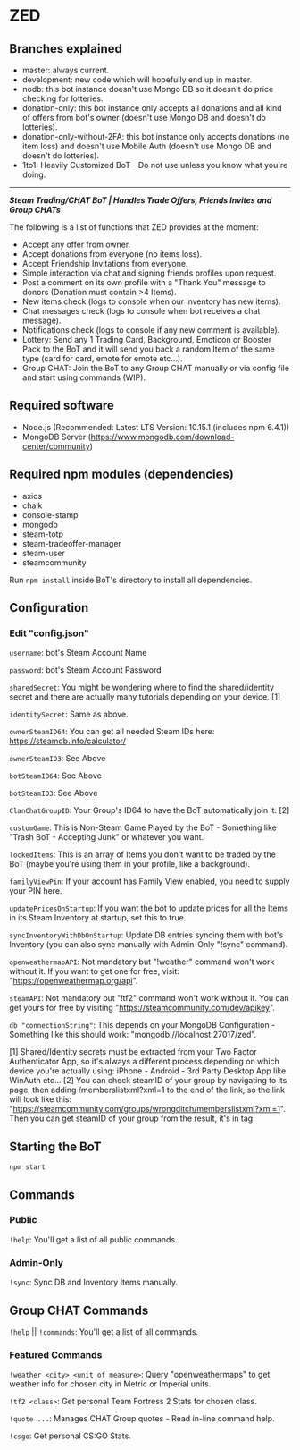 # ZED

## Branches explained

* master: always current.
* development: new code which will hopefully end up in master.
* nodb: this bot instance doesn't use Mongo DB so it doesn't do price checking for lotteries.
* donation-only: this bot instance only accepts all donations and all kind of offers from bot's owner (doesn't use Mongo DB and doesn't do lotteries).
* donation-only-without-2FA: this bot instance only accepts donations (no item loss) and doesn't use Mobile Auth (doesn't use Mongo DB and doesn't do lotteries).
* 1to1: Heavily Customized BoT - Do not use unless you know what you're doing.

***

**_Steam Trading/CHAT BoT | Handles Trade Offers, Friends Invites and Group CHATs_**

The following is a list of functions that ZED provides at the moment:

* Accept any offer from owner.
* Accept donations from everyone (no items loss).
* Accept Friendship Invitations from everyone.
* Simple interaction via chat and signing friends profiles upon request.
* Post a comment on its own profile with a "Thank You" message to donors (Donation must contain >4 Items).
* New items check (logs to console when our inventory has new items).
* Chat messages check (logs to console when bot receives a chat message).
* Notifications check (logs to console if any new comment is available).
* Lottery: Send any 1 Trading Card, Background, Emoticon or Booster Pack to the BoT and it will send you back a random Item of the same type (card for card, emote for emote etc...).
* Group CHAT: Join the BoT to any Group CHAT manually or via config file and start using commands (WIP).


## Required software

* Node.js (Recommended: Latest LTS Version: 10.15.1 (includes npm 6.4.1))
* MongoDB Server (https://www.mongodb.com/download-center/community)

## Required npm modules (dependencies)

* axios
* chalk
* console-stamp
* mongodb
* steam-totp
* steam-tradeoffer-manager
* steam-user
* steamcommunity

Run `npm install` inside BoT's directory to install all dependencies.

## Configuration

### Edit "config.json"

`username`: bot's Steam Account Name

`password`: bot's Steam Account Password

`sharedSecret`: You might be wondering where to find the shared/identity secret and there are actually many tutorials depending on your device. [1]

`identitySecret`: Same as above.

`ownerSteamID64`: You can get all needed Steam IDs here: https://steamdb.info/calculator/

`ownerSteamID3`: See Above

`botSteamID64`: See Above

`botSteamID3`: See Above

`ClanChatGroupID`: Your Group's ID64 to have the BoT automatically join it. [2]

`customGame`: This is Non-Steam Game Played by the BoT - Something like "Trash BoT - Accepting Junk" or whatever you want.

`lockedItems`: This is an array of Items you don't want to be traded by the BoT (maybe you're using them in your profile, like a background).

`familyViewPin`: If your account has Family View enabled, you need to supply your PIN here.

`updatePricesOnStartup`: If you want the bot to update prices for all the Items in its Steam Inventory at startup, set this to true.

`syncInventoryWithDbOnStartup`: Update DB entries syncing them with bot's Inventory (you can also sync manually with Admin-Only "!sync" command).

`openweathermapAPI`: Not mandatory but "!weather" command won't work without it. If you want to get one for free, visit: "https://openweathermap.org/api".

`steamAPI`: Not mandatory but "!tf2" command won't work without it. You can get yours for free by visiting "https://steamcommunity.com/dev/apikey".

`db "connectionString"`: This depends on your MongoDB Configuration - Something like this should work: "mongodb://localhost:27017/zed".


[1] Shared/Identity secrets must be extracted from your Two Factor Authenticator App, so it's always a different process depending on which device
you're actually using: iPhone - Android - 3rd Party Desktop App like WinAuth etc...
[2] You can check steamID of your group by navigating to its page, then adding /memberslistxml?xml=1 to the end of the link, so the link will look like this: "https://steamcommunity.com/groups/wrongditch/memberslistxml?xml=1". Then you can get steamID of your group from the result, it's in <groupID64> tag.

## Starting the BoT

`npm start`

## Commands

### Public

`!help`: You'll get a list of all public commands.

### Admin-Only

`!sync`: Sync DB and Inventory Items manually.

## Group CHAT Commands

`!help` || `!commands`: You'll get a list of all commands.

### Featured Commands

`!weather <city> <unit of measure>`: Query "openweathermaps" to get weather info for chosen city in Metric or Imperial units.

`!tf2 <class>`: Get personal Team Fortress 2 Stats for chosen class.

`!quote ...`: Manages CHAT Group quotes - Read in-line command help.

`!csgo`: Get personal CS:GO Stats.
